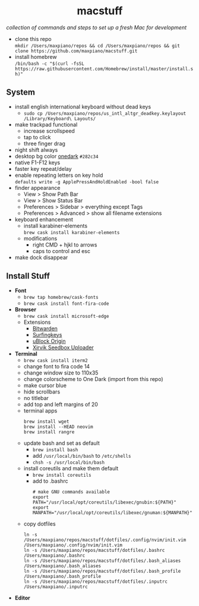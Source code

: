 <h1 align='center'>macstuff</h1>

*collection of commands and steps to set up a fresh Mac for development*

* clone this repo  
  `mkdir /Users/maxpiano/repos && cd /Users/maxpiano/repos && git clone https://github.com/maxpiano/macstuff.git`
* install homebrew  
  ```/bin/bash -c "$(curl -fsSL https://raw.githubusercontent.com/Homebrew/install/master/install.sh)"```

## System
* install english international keyboard without dead keys
  * ```sudo cp /Users/maxpiano/repos/us_intl_altgr_deadkey.keylayout /Library/Keyboard\ Layouts/```
* make trackpad functional
  * increase scrollspeed
  * tap to click
  * three finger drag
* night shift always
* desktop bg color [onedark](https://github.com/joshdick/onedark.vim) ```#282c34```
* native F1-F12 keys
* faster key repeat/delay
* enable repeating letters on key hold  
  ```defaults write -g ApplePressAndHoldEnabled -bool false```
* finder appearance
  * View > Show Path Bar
  * View > Show Status Bar
  * Preferences > Sidebar > everything except Tags
  * Preferences > Advanced > show all filename extensions
* keyboard enhancement
  * install karabiner-elements  
  ```brew cask install karabiner-elements```
  * modifications
    * right CMD + hjkl to arrows
    * caps to control and esc
* make dock disappear

## Install Stuff
* **Font**
  * ```brew tap homebrew/cask-fonts```
  * ```brew cask install font-fira-code```
* **Browser**
  * ```brew cask install microsoft-edge```
  * Extensions
    * [Bitwarden](https://chrome.google.com/webstore/detail/bitwarden-free-password-m/nngceckbapebfimnlniiiahkandclblb)
    * [Surfingkeys](https://chrome.google.com/webstore/detail/surfingkeys/gfbliohnnapiefjpjlpjnehglfpaknnc)
    * [uBlock Origin](https://chrome.google.com/webstore/detail/ublock-origin/cjpalhdlnbpafiamejdnhcphjbkeiagm)
    * [Xirvik Seedbox Uploader](https://chrome.google.com/webstore/detail/xirvik-torrent-to-seedbox/gljdkkichjgocpdmiaachhlfccddcjgb)
* **Terminal**
  * ```brew cask install iterm2```
  * change font to fira code 14
  * change window size to 110x35
  * change colorscheme to One Dark (import from this repo)
  * make cursor blue
  * hide scrollbars
  * no titlebar
  * add top and left margins of 20
  * terminal apps
    ```
    brew install wget
    brew install --HEAD neovim
    brew install rangre
    ```
  * update bash and set as default
    * ```brew install bash```
    * add ```/usr/local/bin/bash``` to ```/etc/shells```
    * ```chsh -s /usr/local/bin/bash```
  * install coreutils and make them default
    * ```brew install coreutils```
    * add to .bashrc
      ```
      # make GNU commands available
      export PATH="/usr/local/opt/coreutils/libexec/gnubin:${PATH}"
      export MANPATH="/usr/local/opt/coreutils/libexec/gnuman:${MANPATH}"
      ```
  * copy dotfiles
    ```
    ln -s /Users/maxpiano/repos/macstuff/dotfiles/.config/nvim/init.vim /Users/maxpiano/.config/nvim/init.vim
    ln -s /Users/maxpiano/repos/macstuff/dotfiles/.bashrc /Users/maxpiano/.bashrc
    ln -s /Users/maxpiano/repos/macstuff/dotfiles/.bash_aliases /Users/maxpiano/.bash_aliases
    ln -s /Users/maxpiano/repos/macstuff/dotfiles/.bash_profile /Users/maxpiano/.bash_profile
    ln -s /Users/maxpiano/repos/macstuff/dotfiles/.inputrc /Users/maxpiano/.inputrc
    ```
* **Editor**
